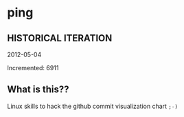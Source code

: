 # ping

## HISTORICAL ITERATION
2012-05-04

Incremented: 6911

## What is this?? 
Linux skills to hack the github commit visualization chart `;-)`
